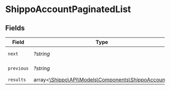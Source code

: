 # ShippoAccountPaginatedList


## Fields

| Field                                                                                          | Type                                                                                           | Required                                                                                       | Description                                                                                    | Example                                                                                        |
| ---------------------------------------------------------------------------------------------- | ---------------------------------------------------------------------------------------------- | ---------------------------------------------------------------------------------------------- | ---------------------------------------------------------------------------------------------- | ---------------------------------------------------------------------------------------------- |
| `next`                                                                                         | *?string*                                                                                      | :heavy_minus_sign:                                                                             | N/A                                                                                            | baseurl?page=3&results=10                                                                      |
| `previous`                                                                                     | *?string*                                                                                      | :heavy_minus_sign:                                                                             | N/A                                                                                            | baseurl?page=1&results=10                                                                      |
| `results`                                                                                      | array<[\Shippo\API\Models\Components\ShippoAccount](../../Models/Components/ShippoAccount.md)> | :heavy_minus_sign:                                                                             | N/A                                                                                            |                                                                                                |